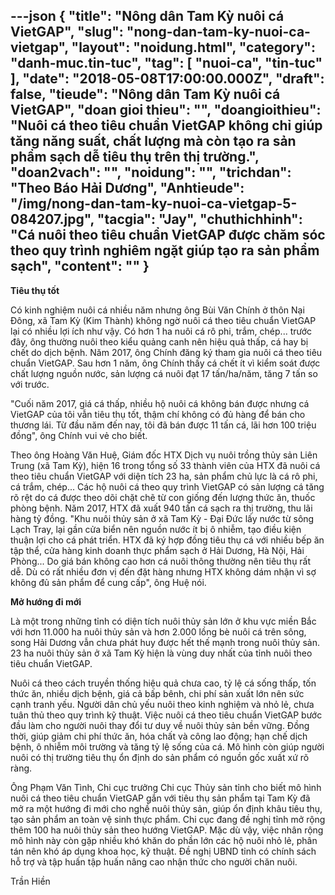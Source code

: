 ---json
{
    "title": "Nông dân Tam Kỳ nuôi cá VietGAP",
    "slug": "nong-dan-tam-ky-nuoi-ca-vietgap",
    "layout": "noidung.html",
    "category": "danh-muc.tin-tuc",
    "tag": [
        "nuoi-ca",
        "tin-tuc"
    ],
    "date": "2018-05-08T17:00:00.000Z",
    "draft": false,
    "tieude": "Nông dân Tam Kỳ nuôi cá VietGAP",
    "doan gioi thieu": "",
    "doangioithieu": "Nuôi cá theo tiêu chuẩn VietGAP không chỉ giúp tăng năng suất, chất lượng mà còn tạo ra sản phẩm sạch dễ tiêu thụ trên thị trường.",
    "doan2vach": "",
    "noidung": "",
    "trichdan": "Theo Báo Hải Dương",
    "Anhtieude": "/img/nong-dan-tam-ky-nuoi-ca-vietgap-5-084207.jpg",
    "tacgia": "Jay",
    "chuthichhinh": "Cá nuôi theo tiêu chuẩn VietGAP được chăm sóc theo quy trình nghiêm ngặt giúp tạo ra sản phẩm sạch",
    "__content__": ""
}
---
<p><span style="font-size:14px"><strong>Ti&ecirc;u thụ tốt</strong></span></p>

<p><span style="font-size:14px">C&oacute; kinh nghiệm nu&ocirc;i c&aacute; nhiều năm nhưng &ocirc;ng B&ugrave;i Văn Ch&iacute;nh ở th&ocirc;n Nại Đ&ocirc;ng, x&atilde; Tam Kỳ (Kim Th&agrave;nh) kh&ocirc;ng ngờ nu&ocirc;i c&aacute; theo ti&ecirc;u chuẩn VietGAP lại c&oacute; nhiều lợi &iacute;ch như vậy. C&oacute; hơn 1 ha nu&ocirc;i c&aacute; r&ocirc; phi, trắm, ch&eacute;p... trước đ&acirc;y, &ocirc;ng thường nu&ocirc;i theo kiểu quảng canh n&ecirc;n hiệu quả thấp, c&aacute; hay bị chết do dịch bệnh. Năm 2017, &ocirc;ng Ch&iacute;nh đăng k&yacute; tham gia nu&ocirc;i c&aacute; theo ti&ecirc;u chuẩn VietGAP. Sau hơn 1 năm, &ocirc;ng Ch&iacute;nh thấy c&aacute; chết &iacute;t v&igrave; kiểm so&aacute;t được chất lượng nguồn nước, sản lượng c&aacute; nu&ocirc;i đạt 17 tấn/ha/năm, tăng 7 tấn so với trước.</span></p>

<p><span style="font-size:14px">&quot;Cuối năm 2017, gi&aacute; c&aacute; thấp, nhiều hộ nu&ocirc;i c&aacute; kh&ocirc;ng b&aacute;n được nhưng c&aacute; VietGAP của t&ocirc;i vẫn ti&ecirc;u thụ tốt, thậm ch&iacute; kh&ocirc;ng c&oacute; đủ h&agrave;ng để b&aacute;n cho thương l&aacute;i. Từ đầu năm đến nay, t&ocirc;i đ&atilde; b&aacute;n được 11 tấn c&aacute;, l&atilde;i hơn 100 triệu đồng&quot;, &ocirc;ng Ch&iacute;nh vui vẻ cho biết.</span></p>

<p><span style="font-size:14px">Theo &ocirc;ng Ho&agrave;ng Văn Huệ, Gi&aacute;m đốc HTX Dịch vụ nu&ocirc;i trồng thủy sản Li&ecirc;n Trung (x&atilde; Tam Kỳ), hiện 16 trong tổng số 33 th&agrave;nh vi&ecirc;n của HTX đ&atilde; nu&ocirc;i c&aacute; theo ti&ecirc;u chuẩn VietGAP với diện t&iacute;ch 23 ha, sản phẩm chủ lực l&agrave; c&aacute; r&ocirc; phi, c&aacute; trắm, ch&eacute;p... C&aacute;c hộ nu&ocirc;i c&aacute; theo quy tr&igrave;nh VietGAP c&oacute; sản lượng c&aacute; tăng r&otilde; rệt do c&aacute; được theo d&otilde;i chặt chẽ từ con giống đến lượng thức ăn, thuốc ph&ograve;ng bệnh. Năm 2017, HTX đ&atilde; xuất 940 tấn c&aacute; sạch ra thị trường, thu l&atilde;i h&agrave;ng tỷ đồng. &quot;Khu nu&ocirc;i thủy sản ở x&atilde; Tam Kỳ - Đại Đức lấy nước từ s&ocirc;ng Lạch Tray, lại gần cửa biển n&ecirc;n nguồn nước &iacute;t bị &ocirc; nhiễm, tạo điều kiện thuận lợi cho c&aacute; ph&aacute;t triển. HTX đ&atilde; k&yacute; hợp đồng ti&ecirc;u thụ c&aacute; với nhiều bếp ăn tập thể, cửa h&agrave;ng kinh doanh thực phẩm sạch ở Hải Dương, H&agrave; Nội, Hải Ph&ograve;ng... Do gi&aacute; b&aacute;n kh&ocirc;ng cao hơn c&aacute; nu&ocirc;i th&ocirc;ng thường n&ecirc;n ti&ecirc;u thụ rất dễ. D&ugrave; c&oacute; rất nhiều đơn vị đến đặt h&agrave;ng nhưng HTX kh&ocirc;ng d&aacute;m nhận v&igrave; sợ kh&ocirc;ng đủ sản phẩm để cung cấp&quot;, &ocirc;ng Huệ n&oacute;i.</span></p>

<p><span style="font-size:14px"><strong>Mở hướng đi mới</strong></span></p>

<p><span style="font-size:14px">L&agrave; một trong những tỉnh c&oacute; diện t&iacute;ch nu&ocirc;i thủy sản lớn ở khu vực miền Bắc với hơn 11.000 ha nu&ocirc;i thủy sản v&agrave; hơn 2.000 lồng b&egrave; nu&ocirc;i c&aacute; tr&ecirc;n s&ocirc;ng, song Hải Dương vẫn chưa ph&aacute;t huy được hết thế mạnh trong nu&ocirc;i thủy sản. 23 ha nu&ocirc;i thủy sản ở x&atilde; Tam Kỳ hiện l&agrave; v&ugrave;ng duy nhất của tỉnh nu&ocirc;i theo ti&ecirc;u chuẩn VietGAP.</span></p>

<p><span style="font-size:14px">Nu&ocirc;i c&aacute; theo c&aacute;ch truyền thống hiệu quả chưa cao, tỷ lệ c&aacute; sống thấp, tốn thức ăn, nhiều dịch bệnh, gi&aacute; cả bấp b&ecirc;nh, chi ph&iacute; sản xuất lớn n&ecirc;n sức cạnh tranh yếu. Người d&acirc;n chủ yếu nu&ocirc;i theo kinh nghiệm v&agrave; nhỏ lẻ, chưa tu&acirc;n thủ theo quy tr&igrave;nh kỹ thuật. Việc nu&ocirc;i c&aacute; theo ti&ecirc;u chuẩn VietGAP bước đầu l&agrave;m cho người nu&ocirc;i thay đổi tư duy về nu&ocirc;i thủy sản bền vững. Đồng thời, gi&uacute;p giảm chi ph&iacute; thức ăn, h&oacute;a chất v&agrave; c&ocirc;ng lao động; hạn chế dịch bệnh, &ocirc; nhiễm m&ocirc;i trường v&agrave; tăng tỷ lệ sống của c&aacute;. M&ocirc; h&igrave;nh c&ograve;n gi&uacute;p người nu&ocirc;i c&oacute; thị trường ti&ecirc;u thụ ổn định do sản phẩm c&oacute; nguồn gốc xuất xứ r&otilde; r&agrave;ng.&nbsp;</span></p>

<p><span style="font-size:14px">&Ocirc;ng Phạm Văn T&igrave;nh, Chi cục trưởng Chi cục Thủy sản tỉnh cho biết m&ocirc; h&igrave;nh nu&ocirc;i c&aacute; theo ti&ecirc;u chuẩn VietGAP gắn với ti&ecirc;u thụ sản phẩm tại Tam Kỳ đ&atilde; mở ra một hướng đi mới cho nghề nu&ocirc;i thủy sản, gi&uacute;p ổn định kh&acirc;u ti&ecirc;u thụ, tạo sản phẩm an to&agrave;n vệ sinh thực phẩm. Chi cục đang đề nghị tỉnh mở rộng th&ecirc;m 100 ha nu&ocirc;i thủy sản theo hướng VietGAP. Mặc d&ugrave; vậy, việc nh&acirc;n rộng m&ocirc; h&igrave;nh n&agrave;y c&ograve;n gặp nhiều kh&oacute; khăn do phần lớn c&aacute;c hộ nu&ocirc;i nhỏ lẻ, ph&acirc;n t&aacute;n n&ecirc;n kh&oacute; &aacute;p dụng khoa học, kỹ thuật. Đề nghị UBND tỉnh c&oacute; ch&iacute;nh s&aacute;ch hỗ trợ v&agrave; tập huấn tập huấn n&acirc;ng cao nhận thức cho người chăn nu&ocirc;i.</span></p>

<p><span style="font-size:14px">Trần Hiền</span></p>
